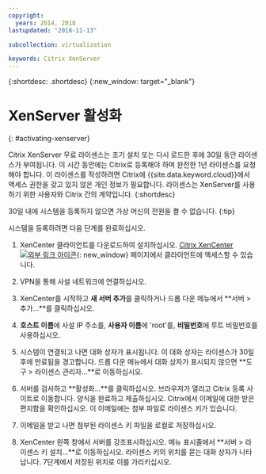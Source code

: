 ```yaml
---
copyright:
  years: 2014, 2018
lastupdated: "2018-11-13"

subcollection: virtualization

keywords: Citrix XenServer 
---
```


{:shortdesc: .shortdesc}
{:new_window: target="_blank"}

# XenServer 활성화
{: #activating-xenserver}

Citrix XenServer 무료 라이센스는 초기 설치 또는 다시 로드한 후에 30일 동안 라이센스가 부여됩니다. 이 시간 동안에는 Citrix로 등록해야 하며 완전한 1년 라이센스를 요청해야 합니다. 이 라이센스를 작성하려면 Citrix에 {{site.data.keyword.cloud}}에서 액세스 권한을 갖고 있지 않은 개인 정보가 필요합니다. 라이센스는 XenServer를 사용하기 위한 사용자와 Citrix 간의 계약입니다. {:shortdesc}

30일 내에 시스템을 등록하지 않으면 가상 머신의 전원을 켤 수 없습니다.
{:tip}

시스템을 등록하려면 다음 단계를 완료하십시오. 

1. XenCenter 클라이언트를 다운로드하여 설치하십시오. [Citrix XenCenter ![외부 링크 아이콘](../../icons/launch-glyph.svg "외부 링크 아이콘")](https://community.citrix.com/display/xs/XenCenter){: new_window} 페이지에서 클라이언트에 액세스할 수 있습니다. 

2. VPN을 통해 사설 네트워크에 연결하십시오.

3. XenCenter를 시작하고 **새 서버 추가**를 클릭하거나 드롭 다운 메뉴에서 **서버 > 추가...**를 클릭하십시오. 

4. **호스트 이름**에 사설 IP 주소를, **사용자 이름**에 'root'를, **비밀번호**에 루트 비밀번호를 사용하십시오.

5. 시스템이 연결되고 나면 대화 상자가 표시됩니다. 이 대화 상자는 라이센스가 30일 후에 만료됨을 경고합니다. 드롭 다운 메뉴에서 대화 상자가 표시되지 않으면 **도구 > 라이센스 관리자...**로 이동하십시오. 

6. 서버를 검사하고 **활성화...**를 클릭하십시오. 브라우저가 열리고 Citrix 등록 사이트로 이동합니다. 양식을 완료하고 제출하십시오. Citrix에서 이메일에 대한 받은 편지함을 확인하십시오. 이 이메일에는 첨부 파일로 라이센스 키가 있습니다.

7. 이메일을 받고 나면 첨부된 라이센스 키 파일을 로컬로 저장하십시오. 

8. XenCenter 왼쪽 창에서 서버를 강조표시하십시오. 메뉴 표시줄에서 **서버 > 라이센스 키 설치...**로 이동하십시오. 라이센스 키의 위치를 묻는 대화 상자가 나타납니다. 7단계에서 저장된 위치로 이를 가리키십시오. 
